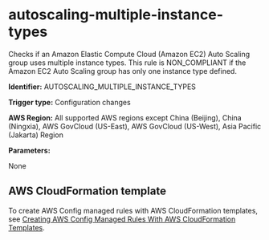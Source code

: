 # autoscaling\-multiple\-instance\-types<a name="autoscaling-multiple-instance-types"></a>

Checks if an Amazon Elastic Compute Cloud \(Amazon EC2\) Auto Scaling group uses multiple instance types\. This rule is NON\_COMPLIANT if the Amazon EC2 Auto Scaling group has only one instance type defined\. 

**Identifier:** AUTOSCALING\_MULTIPLE\_INSTANCE\_TYPES

**Trigger type:** Configuration changes

**AWS Region:** All supported AWS regions except China \(Beijing\), China \(Ningxia\), AWS GovCloud \(US\-East\), AWS GovCloud \(US\-West\), Asia Pacific \(Jakarta\) Region

**Parameters:**

None  

## AWS CloudFormation template<a name="w79aac11c32c17b9c51c15"></a>

To create AWS Config managed rules with AWS CloudFormation templates, see [Creating AWS Config Managed Rules With AWS CloudFormation Templates](aws-config-managed-rules-cloudformation-templates.md)\.